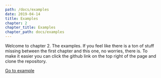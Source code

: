 ```yaml
---
path: /docs/examples
date: 2019-04-14
title: Examples
chapter: 2
chapter_title: Examples
chapter_path: docs/examples
---
```


Welcome to chapter 2. The examples. If you feel like there is a ton of stuff missing between the first chapter and this one, no worries, there is. To make it easier you can click the github link on the top right of the page and clone the repository.  
  
[Go to example](/docs/examples/analog-clock)